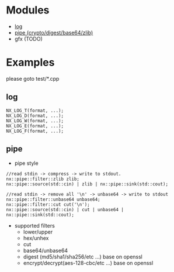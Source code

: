 # Modules
- [log](#log)
- [pipe (crypto/digest/base64/zlib)](#pipe)
- gfx (TODO)

# Examples
please goto test/\*.cpp

## log
````
NX_LOG_T(format, ...);
NX_LOG_D(format, ...);
NX_LOG_W(format, ...);
NX_LOG_E(format, ...);
NX_LOG_F(format, ...);
````
## pipe
- pipe style
````
//read stdin -> compress -> write to stdout.
nx::pipe::filter::zlib zlib;
nx::pipe::source(std::cin) | zlib | nx::pipe::sink(std::cout);

//read stdin -> remove all '\n' -> unbase64 -> write to stdout
nx::pipe::filter::unbase64 unbase64;
nx::pipe::filter::cut cut('\n');
nx::pipe::source(std::cin) | cut | unbase64 | nx::pipe::sink(std::cout);

````
- supported filters
    - lower/upper
    - hex/unhex
    - cut
    - base64/unbase64
    - digest (md5/sha1/sha256/etc ...) base on openssl
    - encrypt/decrypt(aes-128-cbc/etc ...) base on openssl 

